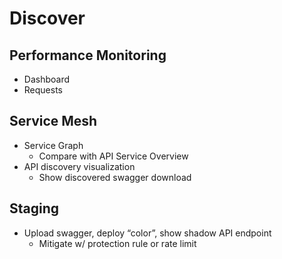 # Discover

## Performance Monitoring
- Dashboard
- Requests

## Service Mesh

- Service Graph
    - Compare with API Service Overview
- API discovery visualization
    - Show discovered swagger download

## Staging
- Upload swagger, deploy “color”, show shadow API endpoint
  - Mitigate w/ protection rule or rate limit
